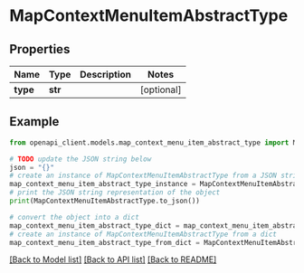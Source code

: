 # MapContextMenuItemAbstractType


## Properties

Name | Type | Description | Notes
------------ | ------------- | ------------- | -------------
**type** | **str** |  | [optional] 

## Example

```python
from openapi_client.models.map_context_menu_item_abstract_type import MapContextMenuItemAbstractType

# TODO update the JSON string below
json = "{}"
# create an instance of MapContextMenuItemAbstractType from a JSON string
map_context_menu_item_abstract_type_instance = MapContextMenuItemAbstractType.from_json(json)
# print the JSON string representation of the object
print(MapContextMenuItemAbstractType.to_json())

# convert the object into a dict
map_context_menu_item_abstract_type_dict = map_context_menu_item_abstract_type_instance.to_dict()
# create an instance of MapContextMenuItemAbstractType from a dict
map_context_menu_item_abstract_type_from_dict = MapContextMenuItemAbstractType.from_dict(map_context_menu_item_abstract_type_dict)
```
[[Back to Model list]](../README.md#documentation-for-models) [[Back to API list]](../README.md#documentation-for-api-endpoints) [[Back to README]](../README.md)



